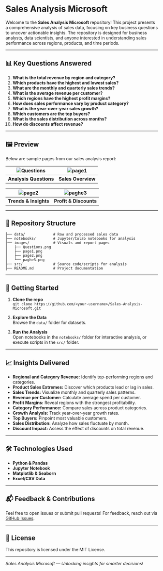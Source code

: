 # Sales Analysis Microsoft

Welcome to the **Sales Analysis Microsoft** repository! This project presents a comprehensive analysis of sales data, focusing on key business questions to uncover actionable insights. The repository is designed for business analysts, data scientists, and anyone interested in understanding sales performance across regions, products, and time periods.

---

## 📊 Key Questions Answered

1. **What is the total revenue by region and category?**
2. **Which products have the highest and lowest sales?**
3. **What are the monthly and quarterly sales trends?**
4. **What is the average revenue per customer?**
5. **Which regions have the highest profit margins?**
6. **How does sales performance vary by product category?**
7. **What is the year-over-year sales growth?**
8. **Which customers are the top buyers?**
9. **What is the sales distribution across months?**
10. **How do discounts affect revenue?**

---

## 🖼️ Preview

Below are sample pages from our sales analysis report:

| ![Questions](Questions.png) | ![page1](page1.png) |
|:--------------------------:|:-------------------:|
| **Analysis Questions**      | **Sales Overview**  |

| ![page2](page2.png) | ![paghe3](paghe3.png) |
|:-------------------:|:---------------------:|
| **Trends & Insights** | **Profit & Discounts** |

---

## 📁 Repository Structure

```
├── data/             # Raw and processed sales data
├── notebooks/        # Jupyter/Colab notebooks for analysis
├── images/           # Visuals and report pages
│   ├── Questions.png
│   ├── page1.png
│   ├── page2.png
│   └── paghe3.png
├── src/              # Source code/scripts for analysis
├── README.md         # Project documentation
```

---

## 🚀 Getting Started

1. **Clone the repo**  
   `git clone https://github.com/<your-username>/Sales-Analysis-Microsoft.git`

2. **Explore the Data**  
   Browse the `data/` folder for datasets.

3. **Run the Analysis**  
   Open notebooks in the `notebooks/` folder for interactive analysis, or execute scripts in the `src/` folder.

---

## 📈 Insights Delivered

- **Regional and Category Revenue:** Identify top-performing regions and categories.
- **Product Sales Extremes:** Discover which products lead or lag in sales.
- **Sales Trends:** Visualize monthly and quarterly sales patterns.
- **Revenue per Customer:** Calculate average spend per customer.
- **Profit Margins:** Reveal regions with the strongest profitability.
- **Category Performance:** Compare sales across product categories.
- **Growth Analysis:** Track year-over-year growth rates.
- **Top Buyers:** Pinpoint most valuable customers.
- **Sales Distribution:** Analyze how sales fluctuate by month.
- **Discount Impact:** Assess the effect of discounts on total revenue.

---

## 🛠️ Technologies Used

- **Python & Pandas**
- **Jupyter Notebook**
- **Matplotlib & Seaborn**
- **Excel/CSV Data**

---

## 📬 Feedback & Contributions

Feel free to open issues or submit pull requests! For feedback, reach out via [GitHub Issues](https://github.com/<your-username>/Sales-Analysis-Microsoft/issues).

---

## 📃 License

This repository is licensed under the MIT License.

---

*Sales Analysis Microsoft — Unlocking insights for smarter decisions!*
